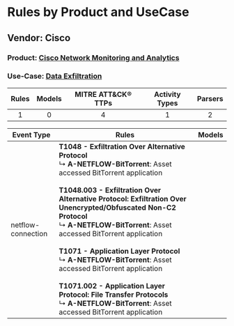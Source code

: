 Rules by Product and UseCase
============================
Vendor: Cisco
-------------
### Product: [Cisco Network Monitoring and Analytics](../ds_cisco_cisco_network_monitoring_and_analytics.md)
### Use-Case: [Data Exfiltration](../../../../UseCases/uc_data_exfiltration.md)

| Rules | Models | MITRE ATT&CK® TTPs | Activity Types | Parsers |
|:-----:|:------:|:------------------:|:--------------:|:-------:|
|   1   |   0    |         4          |       1        |    2    |

| Event Type         | Rules    | Models |
| ---- | ---- | ------ |
| netflow-connection | <b>T1048 - Exfiltration Over Alternative Protocol</b><br> ↳ <b>A-NETFLOW-BitTorrent</b>: Asset accessed BitTorrent application<br><br><b>T1048.003 - Exfiltration Over Alternative Protocol: Exfiltration Over Unencrypted/Obfuscated Non-C2 Protocol</b><br> ↳ <b>A-NETFLOW-BitTorrent</b>: Asset accessed BitTorrent application<br><br><b>T1071 - Application Layer Protocol</b><br> ↳ <b>A-NETFLOW-BitTorrent</b>: Asset accessed BitTorrent application<br><br><b>T1071.002 - Application Layer Protocol: File Transfer Protocols</b><br> ↳ <b>A-NETFLOW-BitTorrent</b>: Asset accessed BitTorrent application |        |